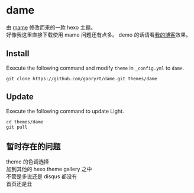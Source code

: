 # dame

由 [mame](https://github.com/chadluo/hexo-theme-mame) 修改而来的一款 hexo 主题。  
好像我这里直接下载使用 mame 问题还有点多。
demo 的话请看[我的博客](http://gaoryrt.github.io)效果。

## Install

Execute the following command and modify `theme` in `_config.yml` to `dame`.

```
git clone https://github.com/gaoryrt/dame.git themes/dame
```

## Update

Execute the following command to update Light.

```
cd themes/dame
git pull
```

## 暂时存在的问题 
theme 的色调选择  
加到其他的 hexo theme gallery 之中  
不管是多说还是 disqus 都没有  
首页还是丑  